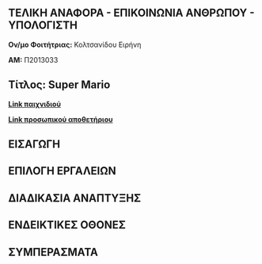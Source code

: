 ## ΤΕΛΙΚΗ ΑΝΑΦΟΡΑ - ΕΠΙΚΟΙΝΩΝΙΑ ΑΝΘΡΩΠΟΥ - ΥΠΟΛΟΓΙΣΤΗ

**Ον/μο Φοιτήτριας:** Κολτσανίδου Ειρήνη

**ΑΜ:** Π2013033

## Τίτλος: Super Mario

[**Link παιχνιδιού**](https://eiriniklt.github.io/Super-Mario/)

[**Link προσωπικού αποθετήριου**](https://github.com/eiriniklt/Super-Mario)

## ΕΙΣΑΓΩΓΗ

## ΕΠΙΛΟΓΗ ΕΡΓΑΛΕΙΩΝ

## ΔΙΑΔΙΚΑΣΙΑ ΑΝΑΠΤΥΞΗΣ

## ΕΝΔΕΙΚΤΙΚΕΣ ΟΘΟΝΕΣ

## ΣΥΜΠΕΡΑΣΜΑΤΑ
